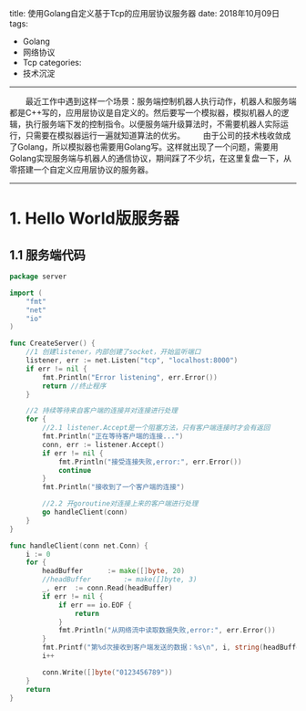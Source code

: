 title: 使用Golang自定义基于Tcp的应用层协议服务器
date: 2018年10月09日
tags:
 - Golang
 - 网络协议
 - Tcp
categories:
 - 技术沉淀
---
&emsp;&emsp;最近工作中遇到这样一个场景：服务端控制机器人执行动作，机器人和服务端都是C++写的，应用层协议是自定义的。然后要写一个模拟器，模拟机器人的逻辑，执行服务端下发的控制指令。以便服务端升级算法时，不需要机器人实际运行，只需要在模拟器运行一遍就知道算法的优劣。
&emsp;&emsp;由于公司的技术栈收敛成了Golang，所以模拟器也需要用Golang写。这样就出现了一个问题，需要用Golang实现服务端与机器人的通信协议，期间踩了不少坑，在这里复盘一下，从零搭建一个自定义应用层协议的服务器。
<!-- more -->
----------------
# 1. Hello World版服务器
## 1.1 服务端代码
```go
package server

import (
	"fmt"
	"net"
	"io"
)

func CreateServer() {
	//1 创建listener，内部创建了socket，开始监听端口
	listener, err := net.Listen("tcp", "localhost:8000")
	if err != nil {
		fmt.Println("Error listening", err.Error())
		return //终止程序
	}

	//2 持续等待来自客户端的连接并对连接进行处理
	for {
		//2.1 listener.Accept是一个阻塞方法，只有客户端连接时才会有返回
		fmt.Println("正在等待客户端的连接...")
		conn, err := listener.Accept()
		if err != nil {
			fmt.Println("接受连接失败,error:", err.Error())
			continue
		}
		fmt.Println("接收到了一个客户端的连接")

		//2.2 开goroutine对连接上来的客户端进行处理
		go handleClient(conn)
	}
}

func handleClient(conn net.Conn) {
	i := 0
	for {
		headBuffer		:= make([]byte, 20)
		//headBuffer		:= make([]byte, 3)
		_, err	:= conn.Read(headBuffer)
		if err != nil {
			if err == io.EOF {
				return
			}
			fmt.Println("从网络流中读取数据失败,error:", err.Error())
		}
		fmt.Printf("第%d次接收到客户端发送的数据：%s\n", i, string(headBuffer))
		i++

		conn.Write([]byte("0123456789"))
	}
	return
}
```